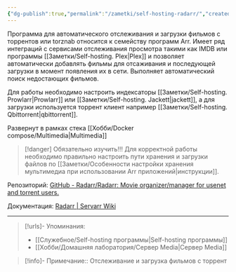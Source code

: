 ```yaml
---
{"dg-publish":true,"permalink":"/zametki/self-hosting-radarr/","created":"2024-09-02 01:03","updated":"2024-10-01T20:34:44+03:00"}
---
```


Программа для автоматического отслеживания и загрузки фильмов с торрентов или torznab относится к семейству программ Arr. Имеет ряд интеграций с сервисами отслеживания просмотра такими как IMDB или программы [[Заметки/Self-hosting. Plex\|Plex]] и позволяет автоматически добавлять фильмы для отсаживания и последующей загрузки в момент появления их в сети. Выполняет автоматический поиск недостающих фильмов.

Для работы необходимо настроить индексаторы [[Заметки/Self-hosting. Prowlarr\|Prowlarr]] или [[Заметки/Self-hosting. Jackett\|jackett]], а для загрузки используется торрент клиент например [[Заметки/Self-hosting. Qbittorrent\|qbittorrent]].

Развернут в рамках стека [[Хобби/Docker compose/Multimedia\|Multimedia]]

> [!danger] Обязательно изучить!!!
> Для корректной работы необходимо правильно настроить пути хранения и загрузки файлов по [[Заметки/Особенности настройки хранения мультимедиа при использовании Arr приложений\|инструкции]].

Репозиторий: [GitHub - Radarr/Radarr: Movie organizer/manager for usenet and torrent users.](https://github.com/Radarr/Radarr)

Документация: [Radarr | Servarr Wiki](https://wiki.servarr.com/en/radarr)

---
> [!urls]- Упоминания:
> - [[Служебное/Self-hosting программы\|Self-hosting программы]]
> - [[Хобби/Домашняя лаборатория/Сервер Media\|Сервер Media]]

> [!info]-
> Примечание:: Отслеживание и загрузка фильмов с торрент
